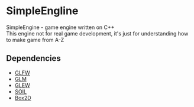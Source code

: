 # SimpleEngline
SimpleEngine - game engine written on C++  
This engine not for real game development, it's just for understanding how to make game from A-Z
## Dependencies
* [GLFW](http://www.glfw.org/)
* [GLM](http://glm.g-truc.net/0.9.6/index.html)
* [GLEW](http://glew.sourceforge.net/)
* [SOIL](http://www.lonesock.net/soil.html)
* [Box2D](http://box2d.org/)
